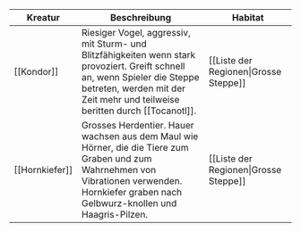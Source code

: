 
| Kreatur        | Beschreibung                                                                                                                                                                                               | Habitat                               |
| -------------- | ---------------------------------------------------------------------------------------------------------------------------------------------------------------------------------------------------------- | ------------------------------------- |
| [[Kondor]]     | Riesiger Vogel, aggressiv, mit Sturm- und Blitzfähigkeiten wenn stark provoziert. Greift schnell an, wenn Spieler die Steppe betreten, werden mit der Zeit mehr und teilweise beritten durch [[Tocanotl]]. | [[Liste der Regionen\|Grosse Steppe]] |
| [[Hornkiefer]] | Grosses Herdentier. Hauer wachsen aus dem Maul wie Hörner, die die Tiere zum Graben und zum Wahrnehmen von Vibrationen verwenden. Hornkiefer graben nach Gelbwurz-knollen und Haagris-Pilzen.              | [[Liste der Regionen\|Grosse Steppe]] |

